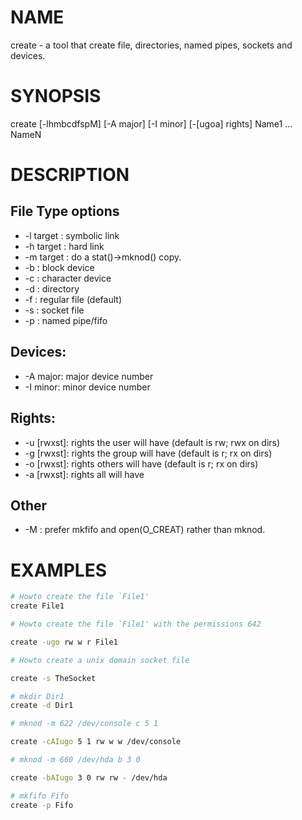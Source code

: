 # NAME
create - a tool that create file, directories, named pipes, sockets and devices.

# SYNOPSIS

create [-lhmbcdfspM] [-A major] [-I minor] [-[ugoa] rights] Name1 ... NameN

# DESCRIPTION

## File Type options
* -l target : symbolic link
* -h target : hard link
* -m target : do a stat()->mknod() copy.
* -b : block device
* -c : character device
* -d : directory
* -f : regular file (default)
* -s : socket file
* -p : named pipe/fifo

## Devices:
* -A major: major device number
* -I minor: minor device number

## Rights:
* -u [rwxst]: rights the user will have (default is rw; rwx on dirs)
* -g [rwxst]: rights the group will have (default is r; rx on dirs)
* -o [rwxst]: rights others will have (default is r; rx on dirs)
* -a [rwxst]: rights all will have

## Other
* -M : prefer mkfifo and open(O_CREAT) rather than mknod.

# EXAMPLES

```sh
# Howto create the file `File1'
create File1

# Howto create the file `File1' with the permissions 642

create -ugo rw w r File1

# Howto create a unix domain socket file

create -s TheSocket

# mkdir Dir1
create -d Dir1

# mknod -m 622 /dev/console c 5 1

create -cAIugo 5 1 rw w w /dev/console

# mknod -m 660 /dev/hda b 3 0

create -bAIugo 3 0 rw rw - /dev/hda

# mkfifo Fifo
create -p Fifo

```

